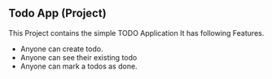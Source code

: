 ## Todo App (Project)

 This Project contains the simple TODO Application
 It has following Features.

- Anyone can create todo.
- Anyone can see their existing todo
- Anyone can mark a todos as done.
